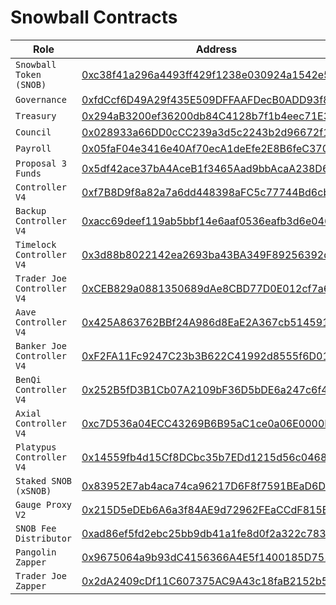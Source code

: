 # Snowball Contracts

| Role                       | Address                                                                                                                                            |
| -------------------------- | -------------------------------------------------------------------------------------------------------------------------------------------------- |
| `Snowball Token (SNOB)`    | [0xc38f41a296a4493ff429f1238e030924a1542e50](https://snowtrace.io/address/0xC38f41A296A4493Ff429F1238e030924A1542e50) |
| `Governance`               | [0xfdCcf6D49A29f435E509DFFAAFDecB0ADD93f8C0](https://snowtrace.io/address/0xfdCcf6D49A29f435E509DFFAAFDecB0ADD93f8C0) |
| `Treasury`                 | [0x294aB3200ef36200db84C4128b7f1b4eec71E38a](https://snowtrace.io/address/0x294aB3200ef36200db84C4128b7f1b4eec71E38a) |
| `Council`                  | [0x028933a66DD0cCC239a3d5c2243b2d96672f11F5](https://snowtrace.io/address/0x028933a66DD0cCC239a3d5c2243b2d96672f11F5) |
| `Payroll`                  | [0x05faF04e3416e40Af70ecA1deEfe2E8B6feC3703](https://snowtrace.io/address/0x05faF04e3416e40Af70ecA1deEfe2E8B6feC3703) |
| `Proposal 3 Funds`         | [0x5df42ace37bA4AceB1f3465Aad9bbAcaA238D652](https://snowtrace.io/address/0x5df42ace37bA4AceB1f3465Aad9bbAcaA238D652) |
| `Controller V4`            | [0xf7B8D9f8a82a7a6dd448398aFC5c77744Bd6cb85](https://snowtrace.io/address/0xf7B8D9f8a82a7a6dd448398aFC5c77744Bd6cb85) |
| `Backup Controller V4`     | [0xacc69deef119ab5bbf14e6aaf0536eafb3d6e046](https://snowtrace.io/address/0xacc69deef119ab5bbf14e6aaf0536eafb3d6e046) |
| `Timelock Controller V4`   | [0x3d88b8022142ea2693ba43BA349F89256392d59b](https://snowtrace.io/address/0x3d88b8022142ea2693ba43BA349F89256392d59b) |
| `Trader Joe Controller V4` | [0xCEB829a0881350689dAe8CBD77D0E012cf7a6a3f](https://snowtrace.io/address/0xCEB829a0881350689dAe8CBD77D0E012cf7a6a3f) |
| `Aave Controller V4`       | [0x425A863762BBf24A986d8EaE2A367cb514591C6F](https://snowtrace.io/address/0x425A863762BBf24A986d8EaE2A367cb514591C6F) |
| `Banker Joe Controller V4` | [0xF2FA11Fc9247C23b3B622C41992d8555f6D01D8f](https://snowtrace.io/address/0xF2FA11Fc9247C23b3B622C41992d8555f6D01D8f) |
| `BenQi Controller V4`      | [0x252B5fD3B1Cb07A2109bF36D5bDE6a247c6f4B59](https://snowtrace.io/address/0x252B5fD3B1Cb07A2109bF36D5bDE6a247c6f4B59) |
| `Axial Controller V4`      | [0xc7D536a04ECC43269B6B95aC1ce0a06E0000D095](https://snowtrace.io/address/0xc7D536a04ECC43269B6B95aC1ce0a06E0000D095) |
| `Platypus Controller V4`   | [0x14559fb4d15Cf8DCbc35b7EDd1215d56c0468202](https://snowtrace.io/address/0x14559fb4d15Cf8DCbc35b7EDd1215d56c0468202) |
| `Staked SNOB (xSNOB)`      | [0x83952E7ab4aca74ca96217D6F8f7591BEaD6D64E](https://snowtrace.io/address/0x83952E7ab4aca74ca96217D6F8f7591BEaD6D64E) |
| `Gauge Proxy V2`           | [0x215D5eDEb6A6a3f84AE9d72962FEaCCdF815BF27](https://snowtrace.io/address/0x215D5eDEb6A6a3f84AE9d72962FEaCCdF815BF27) |
| `SNOB Fee Distributor`     | [0xad86ef5fd2ebc25bb9db41a1fe8d0f2a322c7839](https://snowtrace.io/address/0xad86ef5fd2ebc25bb9db41a1fe8d0f2a322c7839) |
| `Pangolin Zapper`          | [0x9675064a9b93dC4156366A4E5f1400185D751375](https://snowtrace.io/address/0x9675064a9b93dC4156366A4E5f1400185D751375) |
| `Trader Joe Zapper`        | [0x2dA2409cDf11C607375AC9A43c18faB2152b5884](https://snowtrace.io/address/0x2dA2409cDf11C607375AC9A43c18faB2152b5884) |
